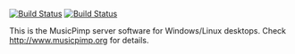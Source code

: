 [![Build Status](https://github.com/malliina/musicpimp/workflows/Test/badge.svg)](https://github.com/malliina/musicpimp/actions)
[![Build Status](https://travis-ci.org/malliina/musicpimp.svg?branch=master)](https://travis-ci.org/malliina/musicpimp)

This is the MusicPimp server software for Windows/Linux desktops. Check http://www.musicpimp.org for details.
